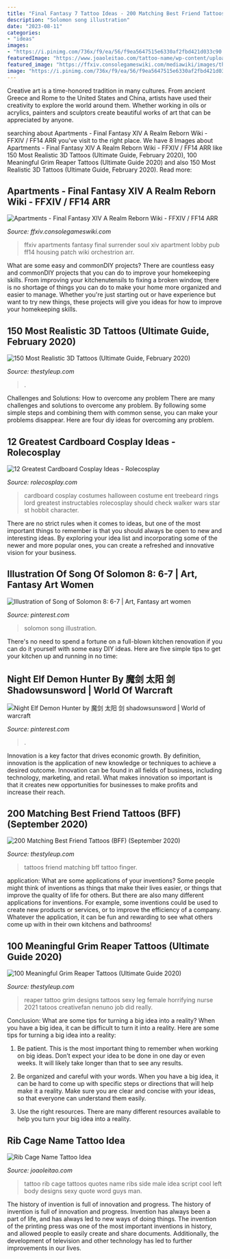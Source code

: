 ```yaml
---
title: "Final Fantasy 7 Tattoo Ideas - 200 Matching Best Friend Tattoos (bff) (september 2020)"
description: "Solomon song illustration"
date: "2023-08-11"
categories:
- "ideas"
images:
- "https://i.pinimg.com/736x/f9/ea/56/f9ea5647515e6330af2fbd421d033c90.jpg"
featuredImage: "https://www.joaoleitao.com/tattoo-name/wp-content/uploads/rib-name-tattoos-idea-man.jpg"
featured_image: "https://ffxiv.consolegameswiki.com/mediawiki/images/thumb/1/10/Apartments_lobby1.png/400px-Apartments_lobby1.png"
image: "https://i.pinimg.com/736x/f9/ea/56/f9ea5647515e6330af2fbd421d033c90.jpg"
---
```



Creative art is a time-honored tradition in many cultures. From ancient Greece and Rome to the United States and China, artists have used their creativity to explore the world around them. Whether working in oils or acrylics, painters and sculptors create beautiful works of art that can be appreciated by anyone.

	

		
searching about Apartments - Final Fantasy XIV A Realm Reborn Wiki - FFXIV / FF14 ARR you've visit to the right place. We have 8 Images about Apartments - Final Fantasy XIV A Realm Reborn Wiki - FFXIV / FF14 ARR like 150 Most Realistic 3D Tattoos (Ultimate Guide, February 2020), 100 Meaningful Grim Reaper Tattoos (Ultimate Guide 2020) and also 150 Most Realistic 3D Tattoos (Ultimate Guide, February 2020). Read more:
		
    
## Apartments - Final Fantasy XIV A Realm Reborn Wiki - FFXIV / FF14 ARR

<img loading=lazy src="https://ffxiv.consolegameswiki.com/mediawiki/images/thumb/1/10/Apartments_lobby1.png/400px-Apartments_lobby1.png" onerror="this.onerror=null;this.src='https://tse1.mm.bing.net/th?id=OIP.9N3tYULZFu8JU0YwEj6L8QAAAA&amp;pid=15.1';" alt="Apartments - Final Fantasy XIV A Realm Reborn Wiki - FFXIV / FF14 ARR">

_Source: ffxiv.consolegameswiki.com_

>ffxiv apartments fantasy final surrender soul xiv apartment lobby pub ff14 housing patch wiki orchestrion arr. 

	

What are some easy and commonDIY projects?
There are countless easy and commonDIY projects that you can do to improve your homekeeping skills. From improving your kitchenutensils to fixing a broken window, there is no shortage of things you can do to make your home more organized and easier to manage. Whether you're just starting out or have experience but want to try new things, these projects will give you ideas for how to improve your homekeeping skills.

    
## 150 Most Realistic 3D Tattoos (Ultimate Guide, February 2020)

<img loading=lazy src="https://thestyleup.com/wp-content/uploads/2015/06/3d-tattoo-02.jpg" onerror="this.onerror=null;this.src='https://tse1.mm.bing.net/th?id=OIP.q8dcSAhs_r5wNGpAeunH6AHaHa&amp;pid=15.1';" alt="150 Most Realistic 3D Tattoos (Ultimate Guide, February 2020)">

_Source: thestyleup.com_

>. 

	

Challenges and Solutions: How to overcome any problem
There are many challenges and solutions to overcome any problem. By following some simple steps and combining them with common sense, you can make your problems disappear. Here are four diy ideas for overcoming any problem.

    
## 12 Greatest Cardboard Cosplay Ideas - Rolecosplay

<img loading=lazy src="http://www.rolecosplay.com/blog/wp-content/uploads/2016/02/97626c28193a81533b32c021ba6d1b6c-1.jpg" onerror="this.onerror=null;this.src='https://tse3.mm.bing.net/th?id=OIP.zDvIWviMm78jfgMfYdXzKAHaLG&amp;pid=15.1';" alt="12 Greatest Cardboard Cosplay Ideas - Rolecosplay">

_Source: rolecosplay.com_

>cardboard cosplay costumes halloween costume ent treebeard rings lord greatest instructables rolecosplay should check walker wars star st hobbit character. 

	

There are no strict rules when it comes to ideas, but one of the most important things to remember is that you should always be open to new and interesting ideas. By exploring your idea list and incorporating some of the newer and more popular ones, you can create a refreshed and innovative vision for your business.

    
## Illustration Of Song Of Solomon 8: 6-7 | Art, Fantasy Art Women

<img loading=lazy src="https://i.pinimg.com/736x/a0/8e/b0/a08eb02cd547d75f100db6b60f6f08f4--prophetic-art-solomon.jpg" onerror="this.onerror=null;this.src='https://tse1.mm.bing.net/th?id=OIP.jxZOPTa3skNBSX-qV202VQHaHa&amp;pid=15.1';" alt="Illustration of Song of Solomon 8: 6-7 | Art, Fantasy art women">

_Source: pinterest.com_

>solomon song illustration. 

	

There's no need to spend a fortune on a full-blown kitchen renovation if you can do it yourself with some easy DIY ideas. Here are five simple tips to get your kitchen up and running in no time: 

    
## Night Elf Demon Hunter By 魔剑 太阳 剑 Shadowsunsword | World Of Warcraft

<img loading=lazy src="https://i.pinimg.com/736x/f9/ea/56/f9ea5647515e6330af2fbd421d033c90.jpg" onerror="this.onerror=null;this.src='https://tse4.mm.bing.net/th?id=OIP.2vMHl-YZIbNp8DFyZ3dzfwHaKk&amp;pid=15.1';" alt="Night Elf Demon Hunter by 魔剑 太阳 剑 shadowsunsword | World of warcraft">

_Source: pinterest.com_

>. 

	

Innovation is a key factor that drives economic growth. By definition, innovation is the application of new knowledge or techniques to achieve a desired outcome. Innovation can be found in all fields of business, including technology, marketing, and retail. What makes innovation so important is that it creates new opportunities for businesses to make profits and increase their reach.

    
## 200 Matching Best Friend Tattoos (BFF) (September 2020)

<img loading=lazy src="https://thestyleup.com/wp-content/uploads/2015/03/happy-faces-best-friend-tattoos.jpg" onerror="this.onerror=null;this.src='https://tse3.mm.bing.net/th?id=OIP.ktx-Y-WK8PYxe_nixbiSsQHaJ3&amp;pid=15.1';" alt="200 Matching Best Friend Tattoos (BFF) (September 2020)">

_Source: thestyleup.com_

>tattoos friend matching bff tattoo finger. 

	

application: What are some applications of your inventions?
Some people might think of inventions as things that make their lives easier, or things that improve the quality of life for others. But there are also many different applications for inventions. For example, some inventions could be used to create new products or services, or to improve the efficiency of a company. Whatever the application, it can be fun and rewarding to see what others come up with in their own kitchens and bathrooms!

    
## 100 Meaningful Grim Reaper Tattoos (Ultimate Guide 2020)

<img loading=lazy src="https://thestyleup.com/wp-content/uploads/2015/03/Grim-Reaper-Tattoo-Designs-15.jpg" onerror="this.onerror=null;this.src='https://tse2.mm.bing.net/th?id=OIP.6iRMFMAQNWd5zW4a2bwCzwHaJ3&amp;pid=15.1';" alt="100 Meaningful Grim Reaper Tattoos (Ultimate Guide 2020)">

_Source: thestyleup.com_

>reaper tattoo grim designs tattoos sexy leg female horrifying nurse 2021 tatoos creativefan nenuno job did really. 

	

Conclusion: What are some tips for turning a big idea into a reality?
When you have a big idea, it can be difficult to turn it into a reality. Here are some tips for turning a big idea into a reality:
1. Be patient. This is the most important thing to remember when working on big ideas. Don’t expect your idea to be done in one day or even weeks. It will likely take longer than that to see any results.

2. Be organized and careful with your words. When you have a big idea, it can be hard to come up with specific steps or directions that will help make it a reality. Make sure you are clear and concise with your ideas, so that everyone can understand them easily.

3. Use the right resources. There are many different resources available to help you turn your big idea into a reality.

    
## Rib Cage Name Tattoo Idea

<img loading=lazy src="https://www.joaoleitao.com/tattoo-name/wp-content/uploads/rib-name-tattoos-idea-man.jpg" onerror="this.onerror=null;this.src='https://tse3.mm.bing.net/th?id=OIP.MoNy8nzMcI37wqXoKiFiSQHaKa&amp;pid=15.1';" alt="Rib Cage Name Tattoo Idea">

_Source: joaoleitao.com_

>tattoo rib cage tattoos quotes name ribs side male idea script cool left body designs sexy quote word guys man. 

	

The history of invention is full of innovation and progress.
The history of invention is full of innovation and progress. Invention has always been a part of life, and has always led to new ways of doing things. The invention of the printing press was one of the most important inventions in history, and allowed people to easily create and share documents. Additionally, the development of television and other technology has led to further improvements in our lives.

